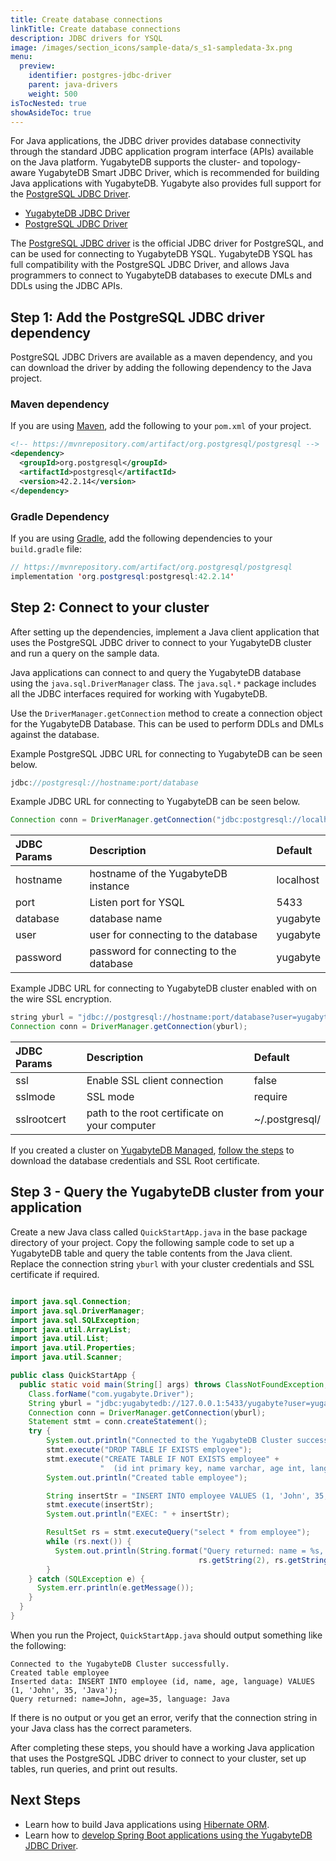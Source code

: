 ```yaml
---
title: Create database connections
linkTitle: Create database connections
description: JDBC drivers for YSQL
image: /images/section_icons/sample-data/s_s1-sampledata-3x.png
menu:
  preview:
    identifier: postgres-jdbc-driver
    parent: java-drivers
    weight: 500
isTocNested: true
showAsideToc: true
---
```

For Java applications, the JDBC driver provides database connectivity through the standard JDBC application program interface (APIs) available on the Java platform. YugabyteDB supports the cluster- and topology-aware YugabyteDB Smart JDBC Driver, which is recommended for building Java applications with YugabyteDB. Yugabyte also provides full support for the [PostgreSQL JDBC Driver](https://jdbc.postgresql.org/).

<ul class="nav nav-tabs-alt nav-tabs-yb">

  <li >
    <a href="/preview/drivers-orms/java/yugabyte-jdbc/" class="nav-link">
      <i class="icon-java-bold" aria-hidden="true"></i>
      YugabyteDB JDBC Driver
    </a>
  </li>

  <li >
    <a href="/preview/drivers-orms/java/postgres-jdbc/" class="nav-link active">
      <i class="icon-postgres" aria-hidden="true"></i>
      PostgreSQL JDBC Driver
    </a>
  </li>

</ul>

The [PostgreSQL JDBC driver](https://jdbc.postgresql.org/) is the official JDBC driver for PostgreSQL, and can be used for connecting to YugabyteDB YSQL. YugabyteDB YSQL has full compatibility with the PostgreSQL JDBC Driver, and allows Java programmers to connect to YugabyteDB databases to execute DMLs and DDLs using the JDBC APIs.

## Step 1: Add the PostgreSQL JDBC driver dependency

PostgreSQL JDBC Drivers are available as a maven dependency, and you can download the driver by adding the following dependency to the Java project.

### Maven dependency

If you are using [Maven](https://maven.apache.org/guides/development/guide-building-maven.html), add the following to your `pom.xml` of your project.

```xml
<!-- https://mvnrepository.com/artifact/org.postgresql/postgresql -->
<dependency>
  <groupId>org.postgresql</groupId>
  <artifactId>postgresql</artifactId>
  <version>42.2.14</version>
</dependency>
```

### Gradle Dependency

If you are using [Gradle](https://docs.gradle.org/current/samples/sample_building_java_applications.html), add the following dependencies to your `build.gradle` file:

```java
// https://mvnrepository.com/artifact/org.postgresql/postgresql
implementation 'org.postgresql:postgresql:42.2.14'
```

## Step 2: Connect to your cluster

After setting up the dependencies, implement a Java client application that uses the PostgreSQL JDBC driver to connect to your YugabyteDB cluster and run a query on the sample data.

Java applications can connect to and query the YugabyteDB database using the `java.sql.DriverManager` class. The `java.sql.*` package includes all the JDBC interfaces required for working with YugabyteDB.

Use the `DriverManager.getConnection` method to create a connection object for the YugabyteDB Database. This can be used to perform DDLs and DMLs against the database.

Example PostgreSQL JDBC URL for connecting to YugabyteDB can be seen below.

```java
jdbc://postgresql://hostname:port/database
```

Example JDBC URL for connecting to YugabyteDB can be seen below.

```java
Connection conn = DriverManager.getConnection("jdbc:postgresql://localhost:5433/yugabyte","yugabyte", "yugabyte");
```

| JDBC Params | Description | Default |
| :---------- | :---------- | :------ |
| hostname  | hostname of the YugabyteDB instance | localhost
| port |  Listen port for YSQL | 5433
| database | database name | yugabyte
| user | user for connecting to the database | yugabyte
| password | password for connecting to the database | yugabyte

Example JDBC URL for connecting to YugabyteDB cluster enabled with on the wire SSL encryption.

```java
string yburl = "jdbc://postgresql://hostname:port/database?user=yugabyte&password=yugabyte&ssl=true&sslmode=verify-full&sslrootcert=~/.postgresql/root.crt"
Connection conn = DriverManager.getConnection(yburl);
```

| JDBC Params | Description | Default |
| :---------- | :---------- | :------ |
| ssl  | Enable SSL client connection   | false
| sslmode | SSL mode  | require
| sslrootcert | path to the root certificate on your computer | ~/.postgresql/

If you created a cluster on [YugabyteDB Managed](https://www.yugabyte.com/cloud/), [follow the steps](/preview/yugabyte-cloud/cloud-connect/connect-applications/) to download the database credentials and SSL Root certificate.

## Step 3 -  Query the YugabyteDB cluster from your application

Create a new Java class called `QuickStartApp.java` in the base package directory of your project. Copy the following sample code to set up a YugabyteDB table and query the table contents from the Java client. Replace the connection string `yburl` with your cluster credentials and SSL certificate if required.

```java

import java.sql.Connection;
import java.sql.DriverManager;
import java.sql.SQLException;
import java.util.ArrayList;
import java.util.List;
import java.util.Properties;
import java.util.Scanner;

public class QuickStartApp {
  public static void main(String[] args) throws ClassNotFoundException, SQLException {
    Class.forName("com.yugabyte.Driver");
    String yburl = "jdbc:yugabytedb://127.0.0.1:5433/yugabyte?user=yugabyte&password=yugabyte";
    Connection conn = DriverManager.getConnection(yburl);
    Statement stmt = conn.createStatement();
    try {
        System.out.println("Connected to the YugabyteDB Cluster successfully.");
        stmt.execute("DROP TABLE IF EXISTS employee");
        stmt.execute("CREATE TABLE IF NOT EXISTS employee" +
                    "  (id int primary key, name varchar, age int, language text)");
        System.out.println("Created table employee");

        String insertStr = "INSERT INTO employee VALUES (1, 'John', 35, 'Java')";
        stmt.execute(insertStr);
        System.out.println("EXEC: " + insertStr);

        ResultSet rs = stmt.executeQuery("select * from employee");
        while (rs.next()) {
          System.out.println(String.format("Query returned: name = %s, age = %s, language = %s",
                                          rs.getString(2), rs.getString(3), rs.getString(4)));
        }
    } catch (SQLException e) {
      System.err.println(e.getMessage());
    }
  }
}
```

When you run the Project, `QuickStartApp.java` should output something like the following:

```text
Connected to the YugabyteDB Cluster successfully.
Created table employee
Inserted data: INSERT INTO employee (id, name, age, language) VALUES (1, 'John', 35, 'Java');
Query returned: name=John, age=35, language: Java
```

If there is no output or you get an error, verify that the connection string in your Java class has the correct parameters.

After completing these steps, you should have a working Java application that uses the PostgreSQL JDBC driver to connect to your cluster, set up tables, run queries, and print out results.

## Next Steps

- Learn how to build Java applications using [Hibernate ORM](../hibernate).
- Learn how to [develop Spring Boot applications using the YugabyteDB JDBC Driver](/preview/integrations/spring-framework/sdyb/).
